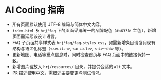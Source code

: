 # AI Coding 指南

- 所有页面默认使用 UTF-8 编码与简体中文内容。
- `index.html` 及 `hrj/faq` 下的页面采用统一的品牌配色（`#a6331d` 主色），新增页面需延续该设计语言。
- FAQ 子页面共享样式表 `hrj/faq/faq-styles.css`，如需新增条目请复用现有结构与语义化标签（`<section>`, `<article>`, `<h1>~<h3>` 等）。
- 更新地图、电话等重点信息时，同时检查首页与 FAQ 页面中的链接保持一致。
- 新增图片请放入 `hrj/resources/` 目录，并提供合适的 `alt` 文本。
- PR 描述使用中文，需概述主要变更与测试情况。
